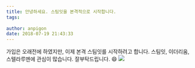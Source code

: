 ```yaml
---
title: 안녕하세요. 스팀잇을 본격적으로 시작합니다.
tags:
  
author: anpigon
date: 2018-07-19 21:43:33
---
```


가입은 오래전에 하였지만,
이제 본격 스팀잇를 시작하려고 합니다.
스팀잇, 이더리움, 스텔라루멘에 관심이 많습니다.
잘부탁드립니다. &#128516;
![](https://cdn.pixabay.com/photo/2015/03/26/09/47/sky-690293_1280.jpg)